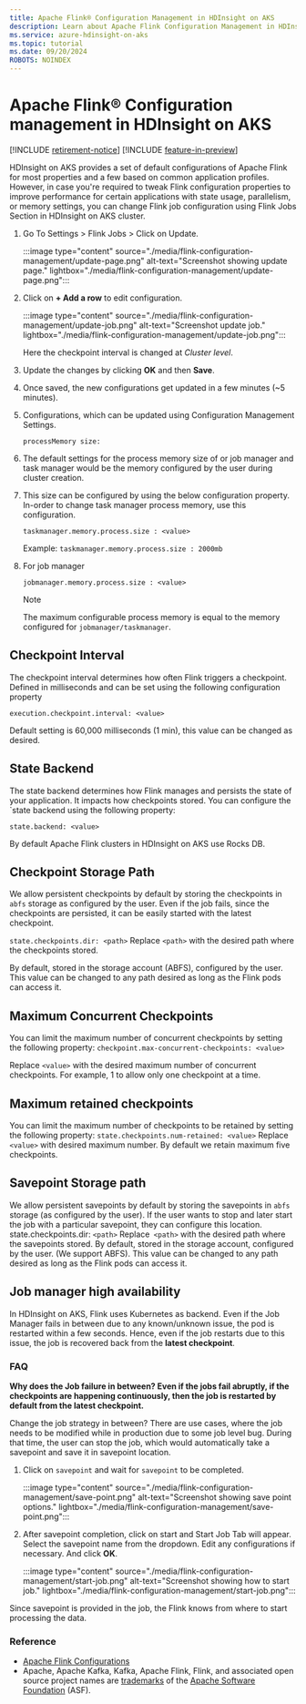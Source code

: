 ```yaml
---
title: Apache Flink® Configuration Management in HDInsight on AKS
description: Learn about Apache Flink Configuration Management in HDInsight on AKS.
ms.service: azure-hdinsight-on-aks
ms.topic: tutorial
ms.date: 09/20/2024
ROBOTS: NOINDEX
---
```


# Apache Flink® Configuration management in HDInsight on AKS

[!INCLUDE [retirement-notice](../includes/retirement-notice.md)]
[!INCLUDE [feature-in-preview](../includes/feature-in-preview.md)]


HDInsight on AKS provides a set of default configurations of Apache Flink for most properties and a few based on common application profiles. However, in case you're required to tweak Flink configuration properties to improve performance for certain applications with state usage, parallelism, or memory settings, you can change Flink job configuration using Flink Jobs Section in HDInsight on AKS cluster.

1. Go To Settings > Flink Jobs > Click on Update.

    :::image type="content" source="./media/flink-configuration-management/update-page.png" alt-text="Screenshot showing update page." lightbox="./media/flink-configuration-management/update-page.png":::

1. Click on **+ Add a row** to edit configuration.

    :::image type="content" source="./media/flink-configuration-management/update-job.png" alt-text="Screenshot update job." lightbox="./media/flink-configuration-management/update-job.png":::
 
    Here the checkpoint interval is changed at *Cluster level*.

1. Update the changes by clicking **OK** and then **Save**.

1. Once saved, the new configurations get updated in a few minutes (~5 minutes).
    
1. Configurations, which can be updated using Configuration Management Settings.
    
    `processMemory size:`
    
1. The default settings for the process memory size of or job manager and task manager would be the memory configured by the user during cluster creation. 
    
1. This size can be configured by using the below configuration property. In-order to change task manager process memory, use this configuration.
    
   `taskmanager.memory.process.size : <value>`
    
   Example:
    `taskmanager.memory.process.size : 2000mb`
    
1. For job manager
    
    `jobmanager.memory.process.size : <value>`
    
    > [!NOTE]
    > The maximum configurable process memory is equal to the memory configured for `jobmanager/taskmanager`. 

## Checkpoint Interval

The checkpoint interval determines how often Flink triggers a checkpoint. Defined in milliseconds and can be set using the following configuration property

`execution.checkpoint.interval: <value>`

Default setting is 60,000 milliseconds (1 min), this value can be changed as desired.

## State Backend

The state backend determines how Flink manages and persists the state of your application. It impacts how checkpoints stored. You can configure the `state backend using the following property:

`state.backend: <value>`

By default Apache Flink clusters in HDInsight on AKS use Rocks DB.

## Checkpoint Storage Path

We allow persistent checkpoints by default by storing the checkpoints in `abfs` storage as configured by the user. Even if the job fails, since the checkpoints are persisted, it can be easily started with the latest checkpoint.

`state.checkpoints.dir: <path>`
Replace `<path>` with the desired path where the checkpoints stored.

By default, stored in the storage account (ABFS), configured by the user. This value can be changed to any path desired as long as the Flink pods can access it.

## Maximum Concurrent Checkpoints

You can limit the maximum number of concurrent checkpoints by setting the following property:
`checkpoint.max-concurrent-checkpoints: <value>`

Replace `<value>` with the desired maximum number of concurrent checkpoints. For example, 1 to allow only one checkpoint at a time.
 
## Maximum retained checkpoints

You can limit the maximum number of checkpoints to be retained by setting the following property:
`state.checkpoints.num-retained: <value>`
Replace `<value>` with desired maximum number. By default we retain maximum five  checkpoints.

## Savepoint Storage path

We allow persistent savepoints by default by storing the savepoints in `abfs` storage (as configured by the user). If the user wants to stop and later start the job with a particular savepoint, they can configure this location.
state.checkpoints.dir: `<path>`
Replace` <path>` with the desired path where the savepoints stored.
By default, stored in the storage account, configured by the user. (We support ABFS). This value can be changed to any path desired as long as the Flink pods can access it.

## Job manager high availability

In HDInsight on AKS, Flink uses Kubernetes as backend. Even if the Job Manager fails in between due to any known/unknown issue, the pod is restarted within a few seconds. Hence, even if the job restarts due to this issue, the job is recovered back from the **latest checkpoint**.

### FAQ

**Why does the Job failure in between?
Even if the jobs fail abruptly, if the checkpoints are happening continuously, then the job is restarted by default from the latest checkpoint.** 

Change the job strategy in between?
There are use cases, where the job needs to be modified while in production due to some job level bug. During that time, the user can stop the job, which would automatically take a savepoint and save it in savepoint location.

1. Click on `savepoint` and wait for `savepoint` to be completed.

    :::image type="content" source="./media/flink-configuration-management/save-point.png" alt-text="Screenshot showing save point options." lightbox="./media/flink-configuration-management/save-point.png":::

1. After savepoint completion, click on start and Start Job Tab will appear. Select the savepoint name from the dropdown. Edit any configurations if necessary. And click **OK**.  

    :::image type="content" source="./media/flink-configuration-management/start-job.png" alt-text="Screenshot showing how to start job." lightbox="./media/flink-configuration-management/start-job.png":::

Since savepoint is provided in the job, the Flink knows from where to start processing the data. 


### Reference
- [Apache Flink Configurations](https://nightlies.apache.org/flink/flink-docs-master/docs/deployment/config/)
- Apache, Apache Kafka, Kafka, Apache Flink, Flink, and associated open source project names are [trademarks](../trademarks.md) of the [Apache Software Foundation](https://www.apache.org/) (ASF).
